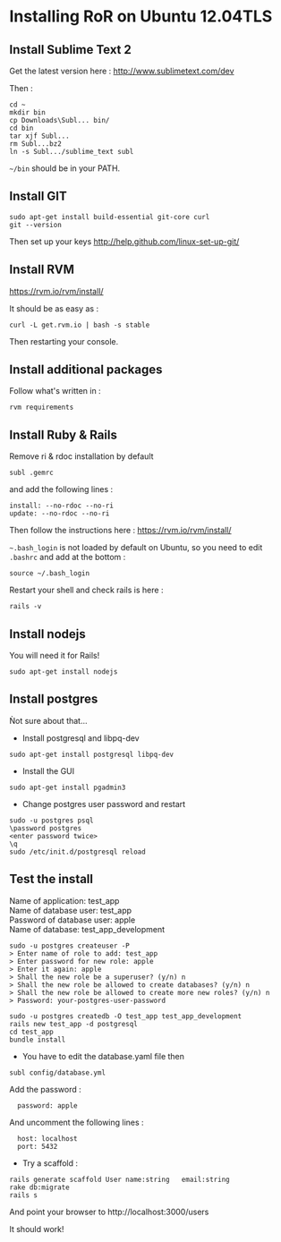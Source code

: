 # Installing RoR on Ubuntu 12.04TLS

## Install Sublime Text 2
Get the latest version here :
http://www.sublimetext.com/dev

Then :
```
cd ~ 
mkdir bin
cp Downloads\Subl... bin/
cd bin
tar xjf Subl...
rm Subl...bz2
ln -s Subl.../sublime_text subl
```

`~/bin` should be in your PATH. 

## Install GIT
```
sudo apt-get install build-essential git-core curl
git --version
``` 
Then set up your keys
http://help.github.com/linux-set-up-git/

## Install RVM
https://rvm.io/rvm/install/

It should be as easy as :
```
curl -L get.rvm.io | bash -s stable
```
Then restarting your console.

## Install additional packages

Follow what's written in :
```
rvm requirements
```

## Install Ruby & Rails
Remove ri & rdoc installation by default
```
subl .gemrc
```
and add the following lines :
```
install: --no-rdoc --no-ri
update: --no-rdoc --no-ri
```

Then follow the instructions here :
https://rvm.io/rvm/install/

`~.bash_login` is not loaded by default on Ubuntu, so you need to edit `.bashrc` and add at the bottom :
```
source ~/.bash_login
```
Restart your shell and check rails is here :
```
rails -v
```

## Install nodejs
You will need it for Rails!
```
sudo apt-get install nodejs
```

## Install postgres

Ǹot sure about that...

* Install postgresql and libpq-dev
```
sudo apt-get install postgresql libpq-dev
```
* Install the GUI
```
sudo apt-get install pgadmin3
```
* Change postgres user password and restart
```
sudo -u postgres psql  
\password postgres  
<enter password twice>  
\q  
sudo /etc/init.d/postgresql reload  
```

## Test the install
Name of application: test_app  
Name of database user: test_app  
Password of database user: apple  
Name of database: test_app_development  

```
sudo -u postgres createuser -P  
> Enter name of role to add: test_app  
> Enter password for new role: apple  
> Enter it again: apple  
> Shall the new role be a superuser? (y/n) n  
> Shall the new role be allowed to create databases? (y/n) n  
> Shall the new role be allowed to create more new roles? (y/n) n  
> Password: your-postgres-user-password  

sudo -u postgres createdb -O test_app test_app_development  
rails new test_app -d postgresql  
cd test_app  
bundle install  
```

* You have to edit the database.yaml file then
```
subl config/database.yml
```
Add the password :
```
  password: apple
```
And uncomment the following lines :
```
  host: localhost
  port: 5432
```
* Try a scaffold : 
```
rails generate scaffold User name:string   email:string  
rake db:migrate  
rails s  
```
And point your browser to 
http://localhost:3000/users

It should work!





